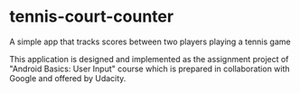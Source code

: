 # tennis-court-counter
A simple app that tracks scores between two players playing a tennis game

This application is designed and implemented as the assignment project of "Android Basics: User Input" course which is prepared in collaboration with Google and offered by Udacity.
